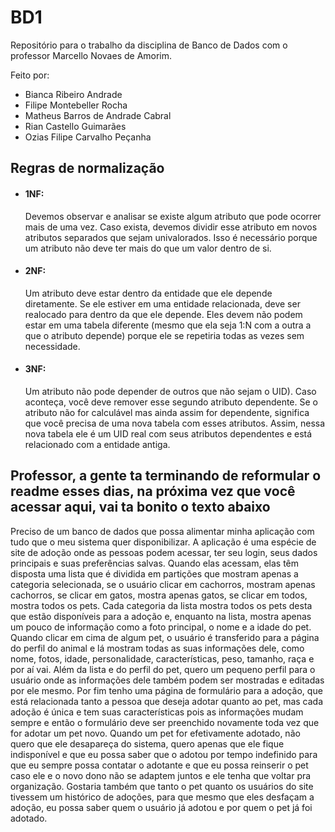 # BD1
Repositório para o trabalho da disciplina de Banco de Dados com o professor Marcello Novaes de Amorim.

Feito por:
  - Bianca Ribeiro Andrade
  - Filipe Montebeller Rocha
  - Matheus Barros de Andrade Cabral
  - Rian Castello Guimarães
  - Ozias Filipe Carvalho Peçanha
  

## Regras de normalização
* #### 1NF:
    Devemos observar e analisar se existe algum atributo que pode ocorrer mais de uma vez. Caso exista, devemos dividir esse atributo em novos atributos separados que sejam univalorados. Isso é necessário porque um atributo não deve ter mais do que um valor dentro de si.
    
* #### 2NF:
    Um atributo deve estar dentro da entidade que ele depende diretamente. Se ele estiver em uma entidade relacionada, deve ser realocado para dentro da que ele depende. Eles devem não podem estar em uma tabela diferente (mesmo que ela seja 1:N com a outra a que o atributo depende) porque ele se repetiria todas as vezes sem necessidade.
    
* #### 3NF:
    Um atributo não pode depender de outros que não sejam o UID). Caso aconteça, você deve remover esse segundo atributo dependente.  Se o atributo não for calculável mas ainda assim for dependente, significa que você precisa de uma nova tabela com esses atributos. Assim, nessa nova tabela ele é um UID real com seus atributos dependentes e está relacionado com a entidade antiga.



## Professor, a gente ta terminando de reformular o readme esses dias, na próxima vez que você acessar aqui, vai ta bonito o texto abaixo

Preciso de um banco de dados que possa alimentar minha aplicação com tudo que o meu sistema quer disponibilizar. A aplicação é uma espécie de site de adoção onde as pessoas podem acessar, ter seu login, seus dados principais e suas preferências salvas. Quando elas acessam, elas têm disposta uma lista que é dividida em partições que mostram apenas a categoria selecionada, se o usuário clicar em cachorros, mostram apenas cachorros, se clicar em gatos, mostra apenas gatos, se clicar em todos, mostra todos os pets. Cada categoria da lista mostra todos os pets desta que estão disponíveis para a adoção e, enquanto na lista, mostra apenas um pouco de informação como a foto principal, o nome e a idade do pet. Quando clicar em cima de algum pet, o usuário é transferido para a página do perfil do animal e lá mostram todas as suas informações dele, como nome, fotos, idade, personalidade, características, peso, tamanho, raça e por aí vai. Além da lista e do perfil do pet, quero um pequeno perfil para o usuário onde as informações dele também podem ser mostradas e editadas por ele mesmo. Por fim tenho uma página de formulário para a adoção, que está relacionada tanto a pessoa que deseja adotar quanto ao pet, mas cada adoção é única e tem suas características pois as informações mudam sempre e então o formulário deve ser preenchido novamente toda vez que for adotar um pet novo. Quando um pet for efetivamente adotado, não quero que ele desapareça do sistema, quero apenas que ele fique indisponível e que eu possa saber que o adotou por tempo indefinido para que eu sempre possa contatar o adotante e que eu possa reinserir o pet caso ele e o novo dono não se adaptem juntos e ele tenha que voltar pra organização. Gostaria também que tanto o pet quanto os usuários do site tivessem um histórico de adoções, para que mesmo que eles desfaçam a adoção, eu possa saber quem o usuário já adotou e por quem o pet já foi adotado.

